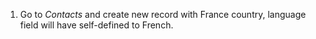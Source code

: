 1.  Go to *Contacts* and create new record with France country, language
    field will have self-defined to French.
